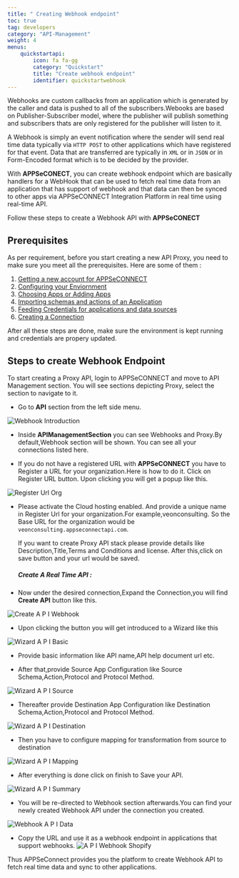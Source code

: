 ```yaml
---
title: " Creating Webhook endpoint"
toc: true
tag: developers
category: "API-Management"
weight: 4
menus: 
    quickstartapi: 
        icon: fa fa-gg
        category: "Quickstart"
        title: "Create webhook endpoint" 
        identifier: quickstartwebhook
---
```

Webhooks are custom callbacks from an application which is generated by the caller and 
data is pushed to all of the subscribers.Webooks are based on Publisher-Subscriber model,
where the publisher will publish something and subscribers thats are only registered for
the publisher will listen to it. 

A Webhook is simply an event notification where the sender will send real time data 
typically via `HTTP POST` to other applications which have registered for that event. 
Data that are transferred are typically in `XML` or in `JSON` or in Form-Encoded format 
which is to be decided by the provider.

With **APPSeCONECT**, you can create webhook endpoint which are basically handlers for a 
WebHook that can be used to fetch real time data from an application that has support 
of webhook and that data can then be synced to other apps via APPSeCONNECT Integration 
Platform in real time using real-time API.

Follow these steps to create a Webhook API with **APPSeCONECT**

## Prerequisites

As per requirement, before you start creating a new API Proxy, you need to make sure you meet all the 
prerequisites. Here are some of them : 

1. [Getting a new account for APPSeCONNECT]()
2. [Configuring your Enviornment]()
3. [Choosing Apps or Adding Apps]()
4. [Importing schemas and actions of an Application]()
5. [Feeding Credentials for applications and data sources]()
5. [Creating a Connection]()

After all these steps are done, make sure the environment is kept running and credentials are propery updated. 

## Steps to create Webhook Endpoint

To start creating a Proxy API, login to APPSeCONNECT and move to API Management section. You will see sections 
depicting Proxy, select the section to navigate to it.

* Go to **API** section from the left side menu.

![Webhook Introduction](/staticfiles/api-management/media/Webhook-Introduction.PNG)

*  Inside **APIManagementSection** you can see Webhooks and Proxy.By default,Webhook section will be
   shown. You can see all your connections listed here.

* If you do not have a registered URL with **APPSeCONNECT** you have to Register a URL for your organization.Here is how to do it.
  Click on Register URL button. Upon clicking you will get a  popup like this.

![Register Url Org](/staticfiles/api-management/media/register-url-org.PNG)

* Please activate the Cloud hosting enabled. And provide a unique name in Register Url for your organization.For example,veonconsulting.
  So the Base URL for the organization would be `veonconsulting.appseconnectapi.com`.
  
  If you want to create Proxy API stack please provide details like Description,Title,Terms and Conditions and license.
  After this,click on save button and your url would be saved.

  ##### Create A Real Time API :

* Now under the desired connection,Expand the Connection,you will find **Create API** button like this.

![Create A P I Webhook](/staticfiles/api-management/media/CreateAPI_webhook.PNG)

* Upon clicking the button you will get introduced to a Wizard like this

![Wizard A P I Basic](/staticfiles/api-management/media/Wizard-API-Basic.PNG)

* Provide basic information like API name,API help document url etc.

* After that,provide Source App Configuration like Source Schema,Action,Protocol and Protocol Method.

![Wizard A P I Source](/staticfiles/api-management/media/Wizard-API-Source.PNG)

* Thereafter provide Destination App Configuration like Destination Schema,Action,Protocol and Protocol Method.

![Wizard A P I Destination](/staticfiles/api-management/media/Wizard-API-Destination.PNG)

* Then you have to configure mapping for transformation from source to destination

![Wizard A P I Mapping](/staticfiles/api-management/media/Wizard-API-Mapping.PNG)

* After everything is done click on finish to Save your API.

![Wizard A P I Summary](/staticfiles/api-management/media/Wizard-API-Summary.PNG)

* You will be re-directed to Webhook section afterwards.You can find your newly created Webhook API
 under the connection you created.

![Webhook A P I Data](/staticfiles/api-management/media/Webhook-API-Data.PNG)

* Copy the URL and use it as a webhook endpoint in applications that support webhooks.
![A P I Webhook Shopify](/staticfiles/api-management/media/API-Webhook-shopify.PNG) 

Thus APPSeConnect provides you the platform to create Webhook API to fetch real time data and sync to other applications.    


